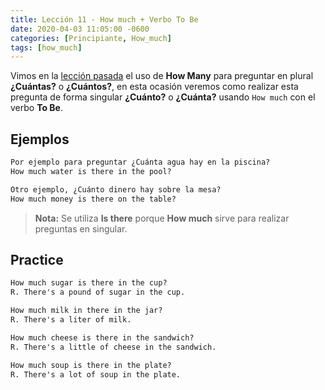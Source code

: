 ```yaml
---
title: Lección 11 - How much + Verbo To Be
date: 2020-04-03 11:05:00 -0600
categories: [Principiante, How_much]
tags: [how_much]
---
```


Vimos en la [lección pasada](https://viera-english.github.io/posts/how-many) el uso de **How Many** para preguntar en plural **¿Cuántas?** o **¿Cuántos?**, en esta ocasión veremos como realizar esta pregunta de forma singular **¿Cuánto?** o **¿Cuánta?** usando `How much` con el verbo **To Be**.


## Ejemplos

```html
Por ejemplo para preguntar ¿Cuánta agua hay en la piscina?
How much water is there in the pool?

Otro ejemplo, ¿Cuánto dinero hay sobre la mesa?
How much money is there on the table?
```
> **Nota:** Se utiliza **Is there** porque **How much** sirve para realizar preguntas en singular.


## Practice

```html
How much sugar is there in the cup?
R. There's a pound of sugar in the cup.

How much milk in there in the jar?
R. There's a liter of milk.

How much cheese is there in the sandwich?
R. There's a little of cheese in the sandwich.

How much soup is there in the plate?
R. There's a lot of soup in the plate.
```